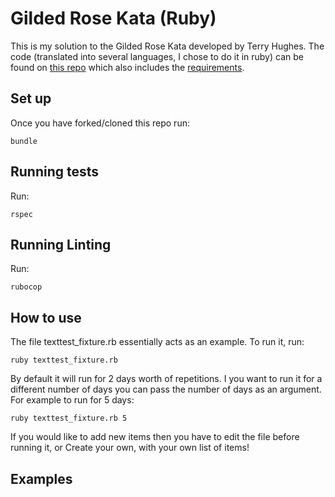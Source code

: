 # Gilded Rose Kata (Ruby)

This is my solution to the Gilded Rose Kata developed by Terry Hughes. The code (translated into several languages, I chose to do it in ruby) can be found on [this repo](https://github.com/makersacademy/course/blob/main/individual_challenges/gilded_rose.md) which also includes the [requirements](https://github.com/emilybache/GildedRose-Refactoring-Kata/blob/main/GildedRoseRequirements.txt).

## Set up

Once you have forked/cloned this repo run:
```
bundle
```

## Running tests
Run:
```
rspec
```

## Running Linting
Run:
```
rubocop
```

## How to use

The file texttest_fixture.rb essentially acts as an example. To run it, run:
```
ruby texttest_fixture.rb
```

By default it will run for 2 days worth of repetitions. I you want to run it for a different number of days you can pass the number of days as an argument. For example to run for 5 days:
```
ruby texttest_fixture.rb 5
```

If you would like to add new items then you have to edit the file before running it, or Create your own, with your own list of items!

## Examples